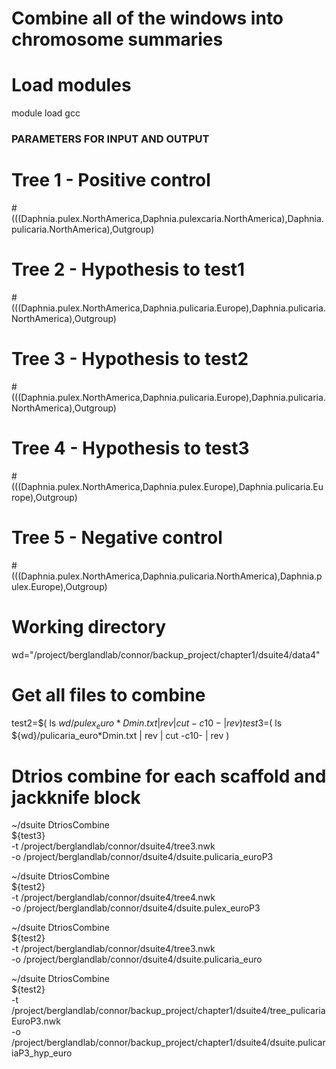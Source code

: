 # Combine all of the windows into chromosome summaries

# Load modules
module load gcc

### PARAMETERS FOR INPUT AND OUTPUT ###

# Tree 1 - Positive control
#(((Daphnia.pulex.NorthAmerica,Daphnia.pulexcaria.NorthAmerica),Daphnia.pulicaria.NorthAmerica),Outgroup)

# Tree 2 - Hypothesis to test1
#(((Daphnia.pulex.NorthAmerica,Daphnia.pulicaria.Europe),Daphnia.pulicaria.NorthAmerica),Outgroup)

# Tree 3 - Hypothesis to test2
#(((Daphnia.pulex.NorthAmerica,Daphnia.pulicaria.Europe),Daphnia.pulicaria.NorthAmerica),Outgroup)

# Tree 4 - Hypothesis to test3
#(((Daphnia.pulex.NorthAmerica,Daphnia.pulex.Europe),Daphnia.pulicaria.Europe),Outgroup)

# Tree 5 - Negative control
#(((Daphnia.pulex.NorthAmerica,Daphnia.pulicaria.NorthAmerica),Daphnia.pulex.Europe),Outgroup)

# Working directory
wd="/project/berglandlab/connor/backup_project/chapter1/dsuite4/data4"

# Get all files to combine
test2=$( ls ${wd}/pulex_euro*Dmin.txt | rev |  cut -c10- | rev )
test3=$( ls ${wd}/pulicaria_euro*Dmin.txt | rev |  cut -c10- | rev )

# Dtrios combine for each scaffold and jackknife block
~/dsuite DtriosCombine \
${test3} \
-t /project/berglandlab/connor/dsuite4/tree3.nwk \
-o /project/berglandlab/connor/dsuite4/dsuite.pulicaria_euroP3

~/dsuite DtriosCombine \
${test2} \
-t /project/berglandlab/connor/dsuite4/tree4.nwk \
-o /project/berglandlab/connor/dsuite4/dsuite.pulex_euroP3

~/dsuite DtriosCombine \
${test2} \
-t /project/berglandlab/connor/dsuite4/tree3.nwk \
-o /project/berglandlab/connor/dsuite4/dsuite.pulicaria_euro

~/dsuite DtriosCombine \
${test2} \
-t /project/berglandlab/connor/backup_project/chapter1/dsuite4/tree_pulicariaEuroP3.nwk \
-o /project/berglandlab/connor/backup_project/chapter1/dsuite4/dsuite.pulicariaP3_hyp_euro
